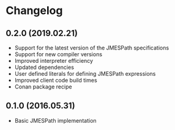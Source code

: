 # Changelog

## 0.2.0 (2019.02.21)
- Support for the latest version of the JMESPath specifications
- Support for new compiler versions
- Improved interpreter efficiency
- Updated dependencies
- User defined literals for defining JMESPath expressions
- Improved client code build times
- Conan package recipe

## 0.1.0 (2016.05.31)
- Basic JMESPath implementation
